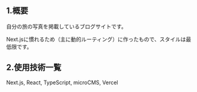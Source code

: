 ## 1.概要
自分の旅の写真を掲載しているブログサイトです。

Next.jsに慣れるため（主に動的ルーティング）に作ったもので、スタイルは最低限です。
## 2.使用技術一覧
Next.js, React, TypeScript, microCMS, Vercel

